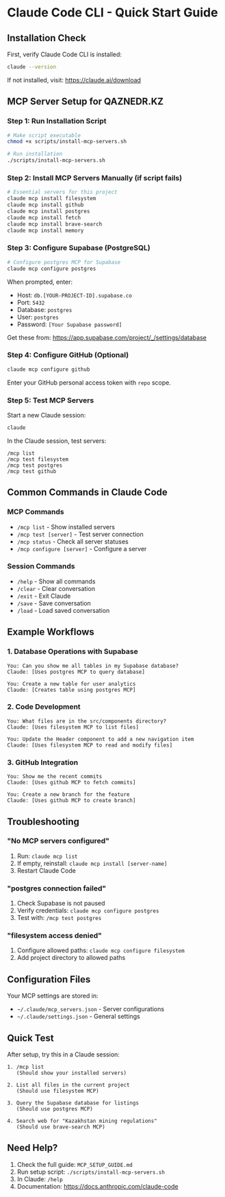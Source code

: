 # Claude Code CLI - Quick Start Guide

## Installation Check

First, verify Claude Code CLI is installed:

```bash
claude --version
```

If not installed, visit: https://claude.ai/download

## MCP Server Setup for QAZNEDR.KZ

### Step 1: Run Installation Script

```bash
# Make script executable
chmod +x scripts/install-mcp-servers.sh

# Run installation
./scripts/install-mcp-servers.sh
```

### Step 2: Install MCP Servers Manually (if script fails)

```bash
# Essential servers for this project
claude mcp install filesystem
claude mcp install github
claude mcp install postgres
claude mcp install fetch
claude mcp install brave-search
claude mcp install memory
```

### Step 3: Configure Supabase (PostgreSQL)

```bash
# Configure postgres MCP for Supabase
claude mcp configure postgres
```

When prompted, enter:

- Host: `db.[YOUR-PROJECT-ID].supabase.co`
- Port: `5432`
- Database: `postgres`
- User: `postgres`
- Password: `[Your Supabase password]`

Get these from: https://app.supabase.com/project/_/settings/database

### Step 4: Configure GitHub (Optional)

```bash
claude mcp configure github
```

Enter your GitHub personal access token with `repo` scope.

### Step 5: Test MCP Servers

Start a new Claude session:

```bash
claude
```

In the Claude session, test servers:

```
/mcp list
/mcp test filesystem
/mcp test postgres
/mcp test github
```

## Common Commands in Claude Code

### MCP Commands

- `/mcp list` - Show installed servers
- `/mcp test [server]` - Test server connection
- `/mcp status` - Check all server statuses
- `/mcp configure [server]` - Configure a server

### Session Commands

- `/help` - Show all commands
- `/clear` - Clear conversation
- `/exit` - Exit Claude
- `/save` - Save conversation
- `/load` - Load saved conversation

## Example Workflows

### 1. Database Operations with Supabase

```
You: Can you show me all tables in my Supabase database?
Claude: [Uses postgres MCP to query database]

You: Create a new table for user analytics
Claude: [Creates table using postgres MCP]
```

### 2. Code Development

```
You: What files are in the src/components directory?
Claude: [Uses filesystem MCP to list files]

You: Update the Header component to add a new navigation item
Claude: [Uses filesystem MCP to read and modify files]
```

### 3. GitHub Integration

```
You: Show me the recent commits
Claude: [Uses github MCP to fetch commits]

You: Create a new branch for the feature
Claude: [Uses github MCP to create branch]
```

## Troubleshooting

### "No MCP servers configured"

1. Run: `claude mcp list`
2. If empty, reinstall: `claude mcp install [server-name]`
3. Restart Claude Code

### "postgres connection failed"

1. Check Supabase is not paused
2. Verify credentials: `claude mcp configure postgres`
3. Test with: `/mcp test postgres`

### "filesystem access denied"

1. Configure allowed paths: `claude mcp configure filesystem`
2. Add project directory to allowed paths

## Configuration Files

Your MCP settings are stored in:

- `~/.claude/mcp_servers.json` - Server configurations
- `~/.claude/settings.json` - General settings

## Quick Test

After setup, try this in a Claude session:

```
1. /mcp list
   (Should show your installed servers)

2. List all files in the current project
   (Should use filesystem MCP)

3. Query the Supabase database for listings
   (Should use postgres MCP)

4. Search web for "Kazakhstan mining regulations"
   (Should use brave-search MCP)
```

## Need Help?

1. Check the full guide: `MCP_SETUP_GUIDE.md`
2. Run setup script: `./scripts/install-mcp-servers.sh`
3. In Claude: `/help`
4. Documentation: https://docs.anthropic.com/claude-code
